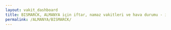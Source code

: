 ```yaml
---
layout: vakit_dashboard
title: BISMARCK, ALMANYA için iftar, namaz vakitleri ve hava durumu - ilçe/eyalet seç
permalink: /ALMANYA/BISMARCK/
---
```


<script type="text/javascript">
  var GLOBAL_COUNTRY = 'ALMANYA';
  var GLOBAL_CITY = 'BISMARCK';
  var GLOBAL_STATE = '';
  var lat = 72;
  var lon = 21;
</script>
